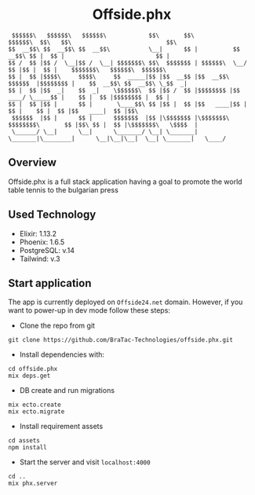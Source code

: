 <h1 align='center'> Offside.phx </h1>

```
 $$$$$$\   $$$$$$\   $$$$$$\            $$\       $$\            $$$$$$\  $$\   $$\                           $$\     
$$  __$$\ $$  __$$\ $$  __$$\           \__|      $$ |          $$  __$$\ $$ |  $$ |                          $$ |    
$$ /  $$ |$$ /  \__|$$ /  \__| $$$$$$$\ $$\  $$$$$$$ | $$$$$$\  \__/  $$ |$$ |  $$ |    $$$$$$$\   $$$$$$\  $$$$$$\   
$$ |  $$ |$$$$\     $$$$\     $$  _____|$$ |$$  __$$ |$$  __$$\  $$$$$$  |$$$$$$$$ |    $$  __$$\ $$  __$$\ \_$$  _|  
$$ |  $$ |$$  _|    $$  _|    \$$$$$$\  $$ |$$ /  $$ |$$$$$$$$ |$$  ____/ \_____$$ |    $$ |  $$ |$$$$$$$$ |  $$ |    
$$ |  $$ |$$ |      $$ |       \____$$\ $$ |$$ |  $$ |$$   ____|$$ |            $$ |    $$ |  $$ |$$   ____|  $$ |$$\ 
 $$$$$$  |$$ |      $$ |      $$$$$$$  |$$ |\$$$$$$$ |\$$$$$$$\ $$$$$$$$\       $$ |$$\ $$ |  $$ |\$$$$$$$\   \$$$$  |
 \______/ \__|      \__|      \_______/ \__| \_______| \_______|\________|      \__|\__|\__|  \__| \_______|   \____/
 ```
                                                                                                
                                                                                                
 ## Overview                                                                                               
 Offside.phx is a full stack application having a goal to promote the world table tennis to the bulgarian press

## Used Technology
+ Elixir: 1.13.2
+ Phoenix: 1.6.5
+ PostgreSQL: v.14
+ Tailwind: v.3

## Start application
The app is currently deployed on `Offside24.net` domain. However, if you want to power-up in dev mode follow these steps:
+ Clone the repo from git
```
git clone https://github.com/BraTac-Technologies/offside.phx.git
```
+ Install dependencies with:
```
cd offside.phx
mix deps.get
```
+ DB create and run migrations
```
mix ecto.create
mix ecto.migrate
```
+ Install requirement assets
```
cd assets
npm install
```
+ Start the server and visit `localhost:4000`
``` 
cd ..
mix phx.server
```



